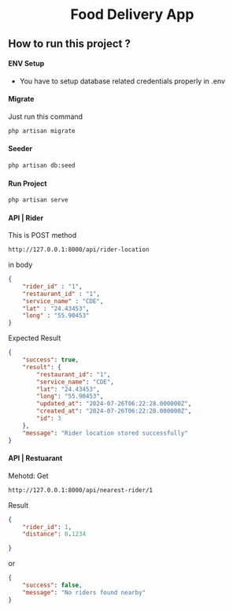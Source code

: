 <div align='center'>

# Food Delivery App 

</div>


## How to run this project ?


#### ENV Setup 
- You have to setup database related credentials properly in .env



#### Migrate 
Just run this command

```bash
php artisan migrate
```

#### Seeder

```bash
php artisan db:seed
```

#### Run Project 
```bash
php artisan serve
```


#### API | Rider

This is POST method

```bash
http://127.0.0.1:8000/api/rider-location
```

in body

```json
{
    "rider_id" : "1",
    "restaurant_id" : "1",
    "service_name" : "CDE",
    "lat" : "24.43453",
    "long" : "55.90453"
}
```

Expected Result 

```json
{
    "success": true,
    "result": {
        "restaurant_id": "1",
        "service_name": "CDE",
        "lat": "24.43453",
        "long": "55.90453",
        "updated_at": "2024-07-26T06:22:28.000000Z",
        "created_at": "2024-07-26T06:22:28.000000Z",
        "id": 3
    },
    "message": "Rider location stored successfully"
}

```




#### API | Restuarant

Mehotd: Get

```bash
http://127.0.0.1:8000/api/nearest-rider/1
```


Result 



```json
{
    "rider_id": 1,
    "distance": 0.1234

}
```

or 

```json
{
    "success": false,
    "message": "No riders found nearby"
}
```
